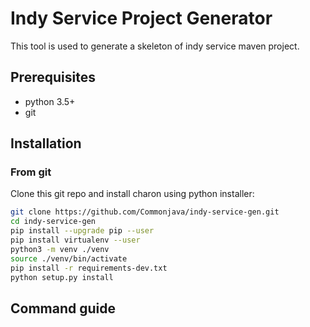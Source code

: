 # Indy Service Project Generator

This tool is used to generate a skeleton of indy service maven project.

## Prerequisites

* python 3.5+
* git

## Installation

### From git

Clone this git repo and install charon using python installer:

```bash
git clone https://github.com/Commonjava/indy-service-gen.git
cd indy-service-gen
pip install --upgrade pip --user
pip install virtualenv --user
python3 -m venv ./venv
source ./venv/bin/activate
pip install -r requirements-dev.txt
python setup.py install 
```

## Command guide
